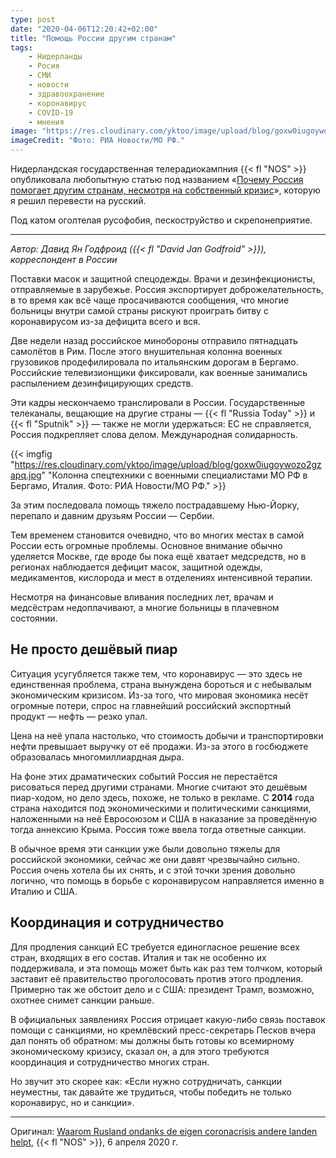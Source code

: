 ```yaml
---
type: post
date: "2020-04-06T12:20:42+02:00"
title: "Помощь России другим странам"
tags:
    - Нидерланды
    - Росия
    - СМИ
    - новости
    - здравоохранение
    - коронавирус
    - COVID-19
    - мнения
image: "https://res.cloudinary.com/yktoo/image/upload/blog/goxw0iugoywozo2gzapq.jpg"
imageCredit: "Фото: РИА Новости/МО РФ."
---
```


Нидерландская государственная телерадиокампния {{< fl "NOS" >}} опубликовала любопытную статью под названием «[Почему Россия помогает другим странам, несмотря на собственный кризис](https://nos.nl/artikel/2329571-waarom-rusland-ondanks-de-eigen-coronacrisis-andere-landen-helpt.html)», которую я решил перевести на русский.

Под катом оголтелая русофобия, пескоструйство и скрепонеприятие.

<!--more-->

---

*Автор: Давид Ян Годфроид ({{< fl "David Jan Godfroid" >}}), корреспондент в России*

Поставки масок и защитной спецодежды. Врачи и дезинфекционисты, отправляемые в зарубежье. Россия экспортирует доброжелательность, в то время как всё чаще просачиваются сообщения, что многие больницы внутри самой страны рискуют проиграть битву с коронавирусом из-за дефицита всего и вся.

Две недели назад российское минобороны отправило пятнадцать самолётов в Рим. После этого внушительная колонна военных грузовиков продефилировала по итальянским дорогам в Бергамо. Российские телевизионщики фиксировали, как военные занимались распылением дезинфицирующих средств.

Эти кадры нескончаемо транслировали в России. Государственные телеканалы, вещающие на другие страны — {{< fl "Russia Today" >}} и {{< fl "Sputnik" >}} — также не могли удержаться: ЕС не справляется, Россия подкрепляет слова делом. Международная солидарность.

{{< imgfig "https://res.cloudinary.com/yktoo/image/upload/blog/goxw0iugoywozo2gzapq.jpg" "Колонна спецтехники с военными специалистами МО РФ в Бергамо, Италия. Фото: РИА Новости/МО РФ." >}}

За этим последовала помощь тяжело пострадавшему Нью-Йорку, перепало и давним друзьям России — Сербии.

Тем временем становится очевидно, что во многих местах в самой России есть огромные проблемы. Основное внимание обычно уделяется Москве, где вроде бы пока ещё хватает медсредств, но в регионах наблюдается дефицит масок, защитной одежды, медикаментов, кислорода и мест в отделениях интенсивной терапии.

Несмотря на финансовые вливания последних лет, врачам и медсёстрам недоплачивают, а многие больницы в плачевном состоянии.

## Не просто дешёвый пиар

Ситуация усугубляется также тем, что коронавирус — это здесь не единственная проблема, страна вынуждена бороться и с небывалым экономическим кризисом. Из-за того, что мировая экономика несёт огромные потери, спрос на главнейший российский экспортный продукт — нефть — резко упал.

Цена на неё упала настолько, что стоимость добычи и транспортировки нефти превышает выручку от её продажи. Из-за этого в госбюджете образовалась многомиллиардная дыра.

На фоне этих драматических событий Россия не перестаётся рисоваться перед другими странами. Многие считают это дешёвым пиар-ходом, но дело здесь, похоже, не только в рекламе. С **2014** года страна находится под экономическими и политическими санкциями, наложенными на неё Евросоюзом и США в наказание за проведённую тогда аннексию Крыма. Россия тоже ввела тогда ответные санкции.

В обычное время эти санкции уже были довольно тяжелы для российской экономики, сейчас же они давят чрезвычайно сильно. Россия очень хотела бы их снять, и с этой точки зрения довольно логично, что помощь в борьбе с коронавирусом направляется именно в Италию и США.

## Координация и сотрудничество

Для продления санкций ЕС требуется единогласное решение всех стран, входящих в его состав. Италия и так не особенно их поддерживала, и эта помощь может быть как раз тем толчком, который заставит её правительство проголосовать против этого продления. Примерно так же обстоит дело и с США: президент Трамп, возможно, охотнее снимет санкции раньше.

В официальных заявлениях Россия отрицает какую-либо связь поставок помощи с санкциями, но кремлёвский пресс-секретарь Песков вчера дал понять об обратном: мы должны быть готовы ко всемирному экономическому кризису, сказал он, а для этого требуются координация и сотрудничество многих стран.

Но звучит это скорее как: «Если нужно сотрудничать, санкции неуместны, так давайте же трудиться, чтобы победить не только коронавирус, но и санкции».

---

Оригинал: [Waarom Rusland ondanks de eigen coronacrisis andere landen helpt](https://nos.nl/artikel/2329571-waarom-rusland-ondanks-de-eigen-coronacrisis-andere-landen-helpt.html), {{< fl "NOS" >}}, 6 апреля 2020 г.
